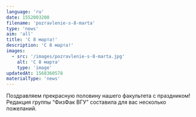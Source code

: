 ```yaml
---
language: 'ru'
date: 1552003200
filename: 'pozravlenie-s-8-marta'
type: 'news'
aim: 'all'
title: 'С 8 марта!'
description: 'С 8 марта!'
images:
  - src: '/images/pozravlenie-s-8-marta.jpg'
    alt: 'С 8 марта'
    type: 'image'
updatedAt: 1568360578
materialType: 'news'
---
```

Поздравляем прекрасную половину нашего факультета с праздником! Редакция группы “ФизФак ВГУ” составила для вас несколько пожеланий.
